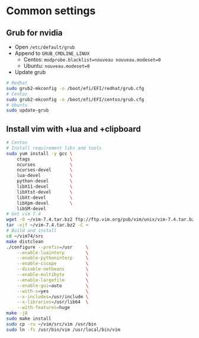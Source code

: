 # Common settings

## Grub for nvidia

- Open `/etc/default/grub`
- Append to `GRUB_CMDLINE_LINUX`
  - Centos: `modprobe.blacklist=nouveau nouveau.modeset=0`
  - Ubuntu: `nouveau.modeset=0`
- Update grub

```bash
# Redhat
sudo grub2-mkconfig -o /boot/efi/EFI/redhat/grub.cfg
# Centos
sudo grub2-mkconfig -o /boot/efi/EFI/centos/grub.cfg
# Ubuntu
sudo update-grub
```

## Install vim with +lua and +clipboard

```bash
# Centos
# Install requirement libs and tools
sudo yum install -y gcc \
    ctags               \
    ncurses             \
    ncurses-devel       \
    lua-devel           \
    python-devel        \
    libX11-devel        \
    libXtst-devel       \
    libXt-devel         \
    libXpm-devel        \
    libSM-devel
# Get vim 7.4
wget -O ~/vim-7.4.tar.bz2 ftp://ftp.vim.org/pub/vim/unix/vim-7.4.tar.bz2
tar -xjf ~/vim-7.4.tar.bz2 -C ~
# Build and install
cd ~/vim74/src
make distclean
./configure --prefix=/usr     \
    --enable-luainterp        \
    --enable-pythoninterp     \
    --enable-cscope           \
    --disable-netbeans        \
    --enable-multibyte        \
    --enable-largefile        \
    --enable-gui=auto         \
    --with-x=yes              \
    --x-includes=/usr/include \
    --x-libraries=/usr/lib64  \
    --with-features=huge
make -j8
sudo make install
sudo cp -ru ~/vim/src/vim /usr/bin
sudo ln -fs /usr/bin/vim /usr/local/bin/vim

```
